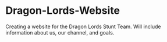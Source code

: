# Dragon-Lords-Website
Creating a website for the Dragon Lords Stunt Team. Will include information about us, our channel, and goals.
